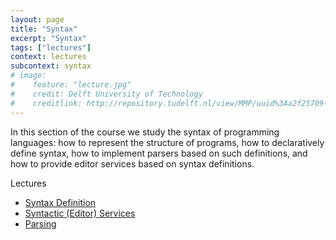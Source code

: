 ```yaml
---
layout: page
title: "Syntax"
excerpt: "Syntax"
tags: ["lectures"]
context: lectures
subcontext: syntax
# image:
#    feature: "lecture.jpg"
#    credit: Delft University of Technology
#    creditlink: http://repository.tudelft.nl/view/MMP/uuid%3Aa2f25709-c56e-453e-9394-4a05acf603a4/
---
```


In this section of the course we study the syntax of programming languages: how to represent the structure of programs, how to declaratively define syntax, how to implement parsers based on such definitions, and how to provide editor services based on syntax definitions.

Lectures

* [Syntax Definition](syntax-definition)
* [Syntactic (Editor) Services](editor-services)
* [Parsing](parsing)
